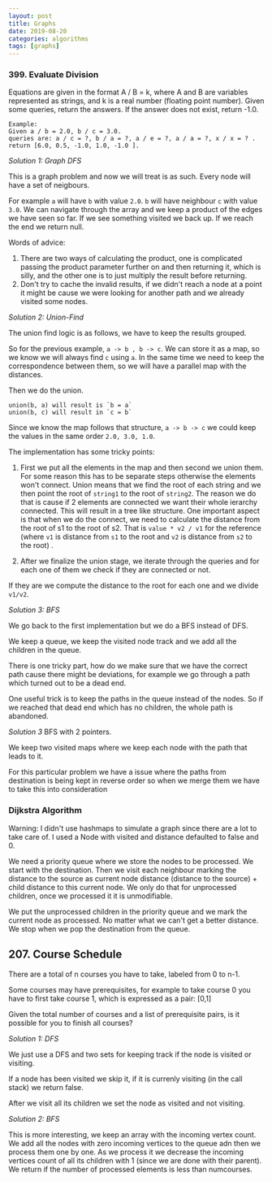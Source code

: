 ```yaml
---
layout: post
title: Graphs
date: 2019-08-20
categories: algorithms
tags: [graphs]
---
```



### 399. Evaluate Division

Equations are given in the format A / B = k, where A and B are variables represented as strings, and k is a real number (floating point number). Given some queries, return the answers. If the answer does not exist, return -1.0.

    Example:
    Given a / b = 2.0, b / c = 3.0.
    queries are: a / c = ?, b / a = ?, a / e = ?, a / a = ?, x / x = ? .
    return [6.0, 0.5, -1.0, 1.0, -1.0 ].

*Solution 1: Graph DFS* 

This is a graph problem and now we will treat is as such.
Every node will have a set of neigbours.


For example `a` will have `b` with value `2.0`.
`b` will have neighbour `c` with value `3.0`. We can navigate through the array and we keep a product of the edges we have seen so far. If we see something visited we back up. If we reach the end we return null.

Words of advice:

 1. There are two ways of calculating the product, one is complicated passing the product parameter further on and then returning it, which is silly, and the other one is to just multiply the result before returning.
 2. Don't try to cache the invalid results, if we didn't reach a node at a point it might be cause we were looking for another path and we already visited some nodes.

*Solution 2: Union-Find* 

The union find logic is as follows, we have to keep the results grouped.

So for the previous example, `a -> b , b -> c`. We can store it as a map, so we know we will always find `c` using `a`.  In the same time we need to keep the correspondence between them, so we will have a parallel map with the distances.

Then we do the union.

    union(b, a) will result is `b = a`
    union(b, c) will result in `c = b`


Since we know the map follows that structure, `a -> b -> c` we could keep the values in the same order `2.0, 3.0, 1.0`. 

The implementation has some tricky points:

1. First we put all the elements in the map and then second we union them. For some reason this has to be separate steps otherwise the elements won't connect. Union means that we find the root of each string and we then point the root of `string1` to the root of `string2`. The reason we do that is cause if 2 elements are connected we want their whole ierarchy connected. This will result in a tree like structure. One important aspect is that when we do the connect, we need to calculate the distance from the root of s1 to the root of s2.  That is `value * v2 / v1` for the reference  (where `v1` is distance from `s1` to the root and `v2` is distance from `s2` to the root) .

2. After we finalize the union stage, we iterate through the queries and for each one of them we check if they are connected or not.

If they are we compute the distance to the root for each one and we divide `v1/v2`.


*Solution 3: BFS*

We go back to the first implementation but we do a BFS instead of DFS.

We keep a queue, we keep the visited node track and we add all the children in the queue. 

There is one tricky part, how do we make sure that we have the correct path cause there might be deviations, for example we go through a path which turned out to be a dead end.

One useful trick is to keep the paths in the queue instead of the nodes. So if we reached that dead end which has no children, the whole path is abandoned.


*Solution 3* BFS with 2 pointers.

We keep two visited maps where we keep each node with the path that leads to it.

For this particular problem we have a issue where the paths from destination is being kept in reverse order so when we merge them we have to take this into consideration


### Dijkstra Algorithm


Warning: I didn't use hashmaps to simulate a graph since there are a lot to take care of. I used a Node with visited and distance defaulted to false and 0.

We need a priority queue where we store the nodes to be processed. We start with the destination. Then we visit each neighbour marking the distance to the source as current node distance (distance to the source) + child distance to this current node. We only do that for unprocessed children, once we processed it it is unmodifiable.

 We put the unprocessed children in the priority queue and we mark the current node as processed. No matter what we can't get a better distance. We stop when we pop the destination from the queue. 


## 207. Course Schedule

There are a total of n courses you have to take, labeled from 0 to n-1.

Some courses may have prerequisites, for example to take course 0 you have to first take course 1, which is expressed as a pair: [0,1]

Given the total number of courses and a list of prerequisite pairs, is it possible for you to finish all courses?

*Solution 1: DFS*

We just use a DFS and two sets for keeping track if the node is visited or visiting. 

If a node has been visited we skip it, if it is currenly visiting (in the call stack) we return false.

After we visit all its children we set the node as visited and not visiting. 

*Solution 2: BFS*

This is more interesting, we keep an array with the incoming vertex count. We add all the nodes with zero incoming vertices to the queue adn then we process them one by one. As we process it we decrease the incoming vertices count of all its children with 1 (since we are done with their parent). We return if the number of processed elements is less than numcourses.











